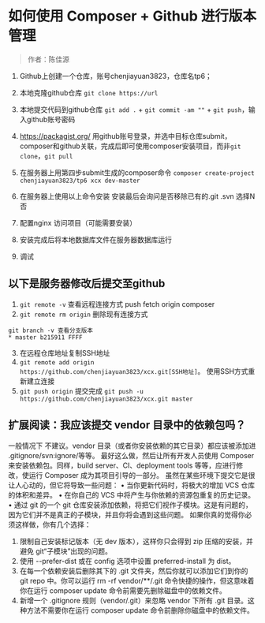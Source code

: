 # 如何使用 Composer + Github 进行版本管理
> 作者：陈佳源
1.	Github上创建一个仓库，账号chenjiayuan3823，仓库名tp6；
2.	本地克隆github仓库 `git clone https://url`
3.	本地提交代码到github仓库 `git add .` + `git commit -am ""` + `git push`，输入github账号密码
4.	https://packagist.org/ 用github账号登录，并选中目标仓库submit，composer和github关联，完成后即可使用composer安装项目，而非`git clone`，`git pull`
5.	在服务器上用第四步submit生成的composer命令
    `composer create-project chenjiayuan3823/tp6 xcx dev-master`

6.	在服务器上使用以上命令安装 安装最后会询问是否移除已有的.git .svn  选择N否
7.	配置nginx 访问项目（可能需要安装）
8.	安装完成后将本地数据库文件在服务器数据库运行
9.	调试

## 以下是服务器修改后提交至github
1. `git remote -v` 查看远程连接方式 push fetch origin composer
2. `git remote rm origin` 删除现有连接方式
```
git branch -v 查看分支版本
* master b215911 FFFF
```

3. 在远程仓库地址复制SSH地址
4. `git remote add origin https://github.com/chenjiayuan3823/xcx.git[SSH地址]`。 使用SSH方式重新建立连接
5. `git push origin`  提交完成
    `git push -u https://github.com/chenjiayuan3823/xcx.git master`

## 扩展阅读：我应该提交 vendor 目录中的依赖包吗？
一般情况下 不建议。vendor 目录（或者你安装依赖的其它目录）都应该被添加进 .gitignore/svn:ignore/等等。
最好这么做，然后让所有开发人员使用 Composer 来安装依赖包。同样，build server、CI、deployment tools 等等，应进行修改，使运行 Composer 成为其项目引导的一部分。
虽然在某些环境下提交它是很让人心动的，但它将导致一些问题：
•	当你更新代码时，将极大的增加 VCS 仓库的体积和差异。
•	在你自己的 VCS 中将产生与你依赖的资源包重复的历史记录。
•	通过 git 的一个 git 仓库安装添加依赖，将把它们视作子模块。这是有问题的，因为它们并不是真正的子模块，并且你将会遇到这些问题。
如果你真的觉得你必须这样做，你有几个选择：
1.	限制自己安装标记版本（无 dev 版本），这样你只会得到 zip 压缩的安装，并避免 git“子模块”出现的问题。
2.	使用 --prefer-dist 或在 config 选项中设置 preferred-install 为 dist。
3.	在每一个依赖安装后删除其下的 .git 文件夹，然后你就可以添加它们到你的 git repo 中。你可以运行 rm -rf vendor/**/.git 命令快捷的操作，但这意味着你在运行 composer update 命令前需要先删除磁盘中的依赖文件。
4.	新增一个 .gitignore 规则（vendor/.git）来忽略 vendor 下所有 .git 目录。这种方法不需要你在运行 composer update 命令前删除你磁盘中的依赖文件。

